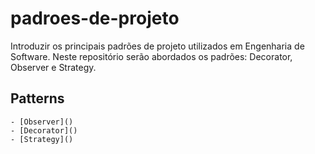 # padroes-de-projeto

Introduzir os principais padrões de projeto utilizados em Engenharia de Software.
Neste repositório serão abordados os padrões: Decorator, Observer e Strategy.

## Patterns

    - [Observer]()
    - [Decorator]()
    - [Strategy]()

